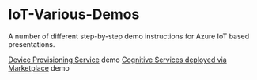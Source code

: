 # IoT-Various-Demos
A number of different step-by-step demo instructions for Azure IoT based presentations.

[Device Provisioning Service](DPS/README.md) demo
[Cognitive Services deployed via Marketplace]() demo
